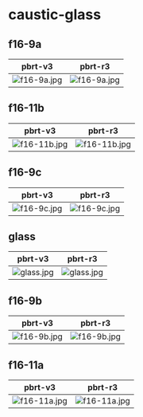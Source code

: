 # caustic-glass
## f16-9a
|pbrt-v3|pbrt-r3|
|---|---|
|![f16-9a.jpg](../v3/caustic-glass/f16-9a.jpg)|![f16-9a.jpg](../r3/caustic-glass/f16-9a.jpg)|
## f16-11b
|pbrt-v3|pbrt-r3|
|---|---|
|![f16-11b.jpg](../v3/caustic-glass/f16-11b.jpg)|![f16-11b.jpg](../r3/caustic-glass/f16-11b.jpg)|
## f16-9c
|pbrt-v3|pbrt-r3|
|---|---|
|![f16-9c.jpg](../v3/caustic-glass/f16-9c.jpg)|![f16-9c.jpg](../r3/caustic-glass/f16-9c.jpg)|
## glass
|pbrt-v3|pbrt-r3|
|---|---|
|![glass.jpg](../v3/caustic-glass/glass.jpg)|![glass.jpg](../r3/caustic-glass/glass.jpg)|
## f16-9b
|pbrt-v3|pbrt-r3|
|---|---|
|![f16-9b.jpg](../v3/caustic-glass/f16-9b.jpg)|![f16-9b.jpg](../r3/caustic-glass/f16-9b.jpg)|
## f16-11a
|pbrt-v3|pbrt-r3|
|---|---|
|![f16-11a.jpg](../v3/caustic-glass/f16-11a.jpg)|![f16-11a.jpg](../r3/caustic-glass/f16-11a.jpg)|
